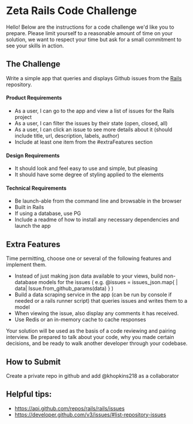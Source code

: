 # Zeta Rails Code Challenge

Hello! Below are the instructions for a code challenge we'd like you to prepare. Please limit yourself to a reasonable amount of time on your solution, we want to respect your time but ask for a small commitment to see your skills in action.

## The Challenge

Write a simple app that queries and displays Github issues from the [Rails](https://github.com/rails/rails) repository.

#### Product Requirements

- As a user, I can go to the app and view a list of issues for the Rails project
- As a user, I can filter the issues by their state (open, closed, all)
- As a user, I can click an issue to see more details about it (should include title, url, description, labels, author)
- Include at least one item from the #extraFeatures section

#### Design Requirements

- It should look and feel easy to use and simple, but pleasing
- It should have some degree of styling applied to the elements

#### Technical Requirements

- Be launch-able from the command line and browsable in the browser
- Built in Rails
- If using a database, use PG
- Include a readme of how to install any necessary dependencies and launch the app

## Extra Features

Time permitting, choose one or several of the following features and implement them.

- Instead of just making json data available to your views, build non-database models for the issues ( e.g. @issues = issues_json.map{ | data| Issue.from_github_params(data) } )
- Build a data scraping service in the app (can be run by console if needed or a rails runner script) that queries issues and writes them to a model
- When viewing the issue, also display any comments it has received.
- Use Redis or an in-memory cache to cache responses

Your solution will be used as the basis of a code reviewing and pairing interview. Be prepared to talk about your code, why you made certain decisions, and be ready to walk another developer through your codebase.

## How to Submit

Create a private repo in github and add @khopkins218 as a collaborator

## Helpful tips:

- https://api.github.com/repos/rails/rails/issues
- https://developer.github.com/v3/issues/#list-repository-issues
